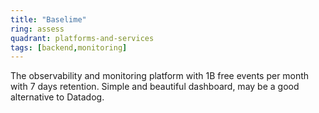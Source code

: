 ```yaml
---
title: "Baselime"
ring: assess
quadrant: platforms-and-services
tags: [backend,monitoring]
---
```


The observability and monitoring platform with 1B free events per month with 7 days retention. Simple and beautiful dashboard, may be a good alternative to Datadog.
